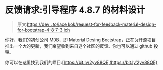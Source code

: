 # 反馈请求:引导程序 4.8.7 的材料设计

> 原文:[https://dev . to/jace kok/request-for-feedback-material-design-for-bootstrap-4-8-7-3 ich](https://dev.to/jacekok/request-for-feedback-material-desing-for-bootstrap-4-8-7-3ich)

你好，我们的初创公司 MDB，即 Material Desing Bootstrap，正在为开源项目推出一个大的更新，我们希望收到来自这个社区的反馈。你也可以通过 github 投稿。

你可以在这里找到我们的项目:[https://bit.ly/2yv88QE](https://bit.ly/2yv88QE)